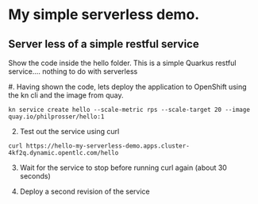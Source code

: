 # My simple serverless demo.

## Server less of a simple restful service

Show the code inside the hello folder. This is a simple Quarkus restful service.... nothing to do with serverless

#. Having shown the code, lets deploy the application to OpenShift using the kn cli and the image from quay.

```
kn service create hello --scale-metric rps --scale-target 20 --image quay.io/philprosser/hello:1
```

2. Test out the service using curl

```
curl https://hello-my-serverless-demo.apps.cluster-4kf2q.dynamic.opentlc.com/hello
```

3. Wait for the service to stop before running curl again (about 30 seconds)

4. Deploy a second revision of the service 




